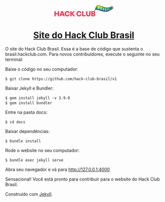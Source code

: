 <p align="center"><img width="192" alt="Hack Club Brasil logo" src="/docs/hc-brasil.svg"></p>
<h1 align="center"><a href="https://brasil.hackclub.com">Site do Hack Club Brasil</a></h1>

O site do Hack Club Brasil. Essa é a base de código que sustenta o brasil.hackclub.com. Para novos contribuídores, execute o seguinte no seu terminal:

Baixe o código no seu computador:

    $ git clone https://github.com/hack-club-brasil/v1

Baixar Jekyll e Bundler:

    $ gem install jekyll -v 3.9.0
    $ gem install bundler

Entre na pasta docs:

    $ cd docs

Baixar dependências:

    $ bundle install

Rode o website no seu computador:

    $ bundle exec jekyll serve

Abra seu navegador e vá para http://127.0.0.1:4000

Sensacional! Você está pronto para contribuir para o website do Hack Club Brasil.

Construído com [Jekyll].

[jekyll]: https://jekyllrb.com/
